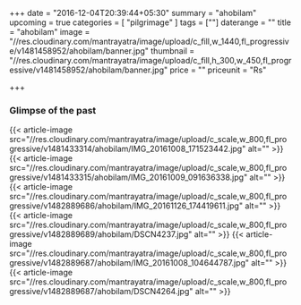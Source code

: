 +++
date = "2016-12-04T20:39:44+05:30"
summary = "ahobilam"
upcoming = true
categories = [ "pilgrimage" ]
tags = [""]
daterange = ""
title = "ahobilam"
image = "//res.cloudinary.com/mantrayatra/image/upload/c_fill,w_1440,fl_progressive/v1481458952/ahobilam/banner.jpg"
thumbnail = "//res.cloudinary.com/mantrayatra/image/upload/c_fill,h_300,w_450,fl_progressive/v1481458952/ahobilam/banner.jpg"
price = ""
priceunit = "Rs"

+++

### Glimpse of the past
{{< article-image src="//res.cloudinary.com/mantrayatra/image/upload/c_scale,w_800,fl_progressive/v1481433314/ahobilam/IMG_20161008_171523442.jpg" alt="" >}}
{{< article-image src="//res.cloudinary.com/mantrayatra/image/upload/c_scale,w_800,fl_progressive/v1481433315/ahobilam/IMG_20161009_091636338.jpg" alt="" >}}
{{< article-image src="//res.cloudinary.com/mantrayatra/image/upload/c_scale,w_800,fl_progressive/v1482889686/ahobilam/IMG_20161126_174419611.jpg" alt="" >}}
{{< article-image src="//res.cloudinary.com/mantrayatra/image/upload/c_scale,w_800,fl_progressive/v1482889689/ahobilam/DSCN4237.jpg" alt="" >}}
{{< article-image src="//res.cloudinary.com/mantrayatra/image/upload/c_scale,w_800,fl_progressive/v1482889687/ahobilam/IMG_20161008_104644787.jpg" alt="" >}}
{{< article-image src="//res.cloudinary.com/mantrayatra/image/upload/c_scale,w_800,fl_progressive/v1482889687/ahobilam/DSCN4264.jpg" alt="" >}}
